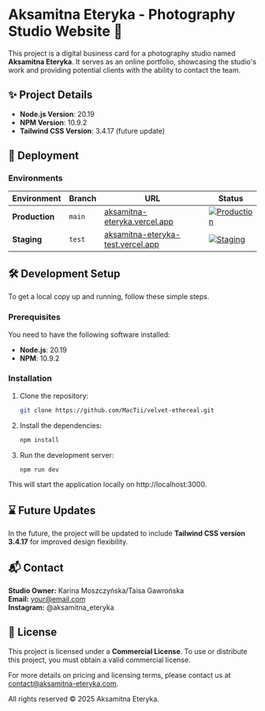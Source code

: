 # Aksamitna Eteryka - Photography Studio Website 📸

This project is a digital business card for a photography studio named **Aksamitna Eteryka**. It serves as an online portfolio, showcasing the studio's work and providing potential clients with the ability to contact the team.

## ✨ Project Details

- **Node.js Version**: 20.19
- **NPM Version**: 10.9.2
- **Tailwind CSS Version**: 3.4.17 (future update)
  
## 🚀 Deployment

### Environments
| Environment | Branch | URL | Status |
|-------------|--------|-----|--------|
| **Production** | `main` | [aksamitna-eteryka.vercel.app](https://aksamitna-eteryka.vercel.app) | [![Production](https://img.shields.io/badge/Production-Live-brightgreen)](https://aksamitna-eteryka.vercel.app) |
| **Staging** | `test` | [aksamitna-eteryka-test.vercel.app](https://aksamitna-eteryka-test.vercel.app) | [![Staging](https://img.shields.io/badge/Staging-Test-blue)](https://aksamitna-eteryka-test.vercel.app) |

## 🛠️ Development Setup

To get a local copy up and running, follow these simple steps.

### Prerequisites

You need to have the following software installed:

- **Node.js**: 20.19
- **NPM**: 10.9.2

### Installation

1. Clone the repository:

   ```bash
   git clone https://github.com/MacTii/velvet-ethereal.git
2. Install the dependencies:
   ```bash
   npm install
3. Run the development server:
   ```bash
   npm run dev
This will start the application locally on http://localhost:3000.

## ⌛ Future Updates

In the future, the project will be updated to include **Tailwind CSS version 3.4.17** for improved design flexibility.

## 📬 Contact

**Studio Owner:** Karina Moszczyńska/Taisa Gawrońska </br>
**Email:** your@email.com </br>
**Instagram:** @aksamitna_eteryka </br>

## 📝 License

This project is licensed under a **Commercial License**. To use or distribute this project, you must obtain a valid commercial license.

For more details on pricing and licensing terms, please contact us at [contact@aksamitna-eteryka.com](mailto:contact@aksamitna-eteryka.com).

All rights reserved © 2025 Aksamitna Eteryka.
